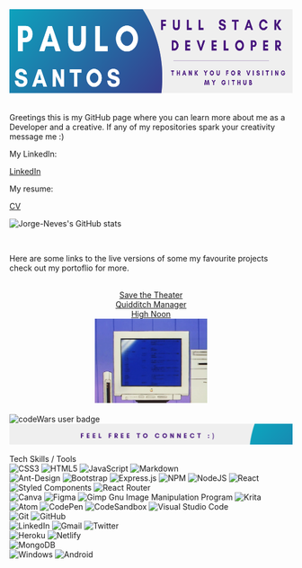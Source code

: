<div align="center"><img src="/Github_Banner.png" alt="A banner that introduces the user Paulo Santos" height="150px" /></div>
<br>
<p>Greetings this is my GitHub page where you can learn more about me as a Developer and a creative.
If any of my repositories spark your creativity message me :) </p>
<!-- <h3 align="center">Contacts</h3>
<hr> -->
 <div> 
<!--  <a href="https://www.linkedin.com/in/paulo-j-santos/" target="_blank"><img src="/[removal.ai]_tmp-6167364925eeb.png" alt="linked in icon" height="75px" target="_blank"> </a>  -->
<p>My LinkedIn: <a href="https://www.linkedin.com/in/paulo-j-santos/" target="_blank"><p>LinkedIn</p></a></p>  
  </div>
  <div> 
<!--  <a href="https://www.canva.com/design/DAErfI6CH8g/7mgDgCLMeK0VJj9Bq58mKg/view?utm_content=DAErfI6CH8g&utm_campaign=designshare&utm_medium=link&utm_source=sharebutton" target="_blank"><img src="/CV-removebg-preview.png" alt="linked in icon" height="75px" target="_blank"></a>  -->
<p>My resume:  <a href="https://www.canva.com/design/DAErfI6CH8g/7mgDgCLMeK0VJj9Bq58mKg/view?utm_content=DAErfI6CH8g&utm_campaign=designshare&utm_medium=link&utm_source=sharebutton" target="_blank"><p>CV</p> </a></p>

 ![Jorge-Neves's GitHub stats](https://github-readme-stats.vercel.app/api?username=Jorge-Neves&show_icons=true&count_private=true)

<br>
<!-- <h3 align="center">Live Projects</h3>
<hr>
<br> -->
    <p>Here are some links to the live versions of  some my favourite projects check out my portoflio for more.</p>
<br>
<div align="center">
  <a href="https://save-the-theater.netlify.app/" target="_blank">Save the Theater</a> 
  <br>
  <a href="https://quidditch-manager-project.herokuapp.com/" target="_blank">Quidditch Manager</a>
  <br>
  <a href="https://highnoontimetracker.netlify.app/" target="_blank">High Noon</a>
  </div> 
<div align="center">
 <img src="/7577b71b1fa613d0032e31fbafb0bdcc.gif" height="150px" alt="A computer flahsing" /> 
  </div> 
<br>
 <img src="https://www.codewars.com/users/Jorge-Neves/badges/large" alt="codeWars user badge" />
<img src="/Github_Footer.png " alt="A Footer inviting visitors to connect" /> 
 
 Tech Skills / Tools
 <br>
 ![CSS3](https://img.shields.io/badge/css3-%231572B6.svg?style=for-the-badge&logo=css3&logoColor=white)
 ![HTML5](https://img.shields.io/badge/html5-%23E34F26.svg?style=for-the-badge&logo=html5&logoColor=white)
 ![JavaScript](https://img.shields.io/badge/javascript-%23323330.svg?style=for-the-badge&logo=javascript&logoColor=%23F7DF1E)
 ![Markdown](https://img.shields.io/badge/markdown-%23000000.svg?style=for-the-badge&logo=markdown&logoColor=white)
 <br>
 ![Ant-Design](https://img.shields.io/badge/-AntDesign-%230170FE?style=for-the-badge&logo=ant-design&logoColor=white)
 ![Bootstrap](https://img.shields.io/badge/bootstrap-%23563D7C.svg?style=for-the-badge&logo=bootstrap&logoColor=white)
 ![Express.js](https://img.shields.io/badge/express.js-%23404d59.svg?style=for-the-badge&logo=express&logoColor=%2361DAFB)
 ![NPM](https://img.shields.io/badge/NPM-%23000000.svg?style=for-the-badge&logo=npm&logoColor=white)
 ![NodeJS](https://img.shields.io/badge/node.js-6DA55F?style=for-the-badge&logo=node.js&logoColor=white)
 ![React](https://img.shields.io/badge/react-%2320232a.svg?style=for-the-badge&logo=react&logoColor=%2361DAFB)
 ![Styled Components](https://img.shields.io/badge/styled--components-DB7093?style=for-the-badge&logo=styled-components&logoColor=white)
 ![React Router](https://img.shields.io/badge/React_Router-CA4245?style=for-the-badge&logo=react-router&logoColor=white)
 <br>
 ![Canva](https://img.shields.io/badge/Canva-%2300C4CC.svg?style=for-the-badge&logo=Canva&logoColor=white)
 ![Figma](https://img.shields.io/badge/figma-%23F24E1E.svg?style=for-the-badge&logo=figma&logoColor=white)
 ![Gimp Gnu Image Manipulation Program](https://img.shields.io/badge/Gimp-657D8B?style=for-the-badge&logo=gimp&logoColor=FFFFFF)
 ![Krita](https://img.shields.io/badge/Krita-203759?style=for-the-badge&logo=krita&logoColor=EEF37B)
 <br>
 ![Atom](https://img.shields.io/badge/Atom-%2366595C.svg?style=for-the-badge&logo=atom&logoColor=white)
 ![CodePen](https://img.shields.io/badge/CodePen-white?style=for-the-badge&logo=codepen&logoColor=black)
 ![CodeSandbox](https://img.shields.io/badge/Codesandbox-040404?style=for-the-badge&logo=codesandbox&logoColor=DBDBDB)
 ![Visual Studio Code](https://img.shields.io/badge/Visual%20Studio%20Code-0078d7.svg?style=for-the-badge&logo=visual-studio-code&logoColor=white)
 <br>
 ![Git](https://img.shields.io/badge/git-%23F05033.svg?style=for-the-badge&logo=git&logoColor=white)
 ![GitHub](https://img.shields.io/badge/github-%23121011.svg?style=for-the-badge&logo=github&logoColor=white)
 <br>
 ![LinkedIn](https://img.shields.io/badge/linkedin-%230077B5.svg?style=for-the-badge&logo=linkedin&logoColor=white)
 ![Gmail](https://img.shields.io/badge/Gmail-D14836?style=for-the-badge&logo=gmail&logoColor=white)
 ![Twitter](https://img.shields.io/badge/<handle>-%231DA1F2.svg?style=for-the-badge&logo=Twitter&logoColor=white)
 <br>
 ![Heroku](https://img.shields.io/badge/heroku-%23430098.svg?style=for-the-badge&logo=heroku&logoColor=white)
 ![Netlify](https://img.shields.io/badge/netlify-%23000000.svg?style=for-the-badge&logo=netlify&logoColor=#00C7B7)
 <br>
 ![MongoDB](https://img.shields.io/badge/MongoDB-%234ea94b.svg?style=for-the-badge&logo=mongodb&logoColor=white)
 <br>
 ![Windows](https://img.shields.io/badge/Windows-0078D6?style=for-the-badge&logo=windows&logoColor=white)
 ![Android](https://img.shields.io/badge/Android-3DDC84?style=for-the-badge&logo=android&logoColor=white)
